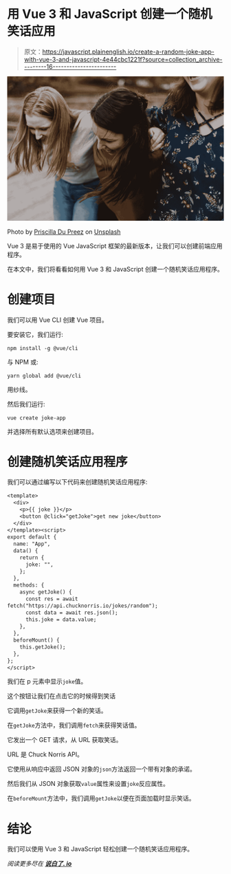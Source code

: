 # 用 Vue 3 和 JavaScript 创建一个随机笑话应用

> 原文：<https://javascript.plainenglish.io/create-a-random-joke-app-with-vue-3-and-javascript-4e44cbc1221f?source=collection_archive---------16----------------------->

![](img/c8607f920ae3001de7d9ac738cb5601d.png)

Photo by [Priscilla Du Preez](https://unsplash.com/@priscilladupreez?utm_source=medium&utm_medium=referral) on [Unsplash](https://unsplash.com?utm_source=medium&utm_medium=referral)

Vue 3 是易于使用的 Vue JavaScript 框架的最新版本，让我们可以创建前端应用程序。

在本文中，我们将看看如何用 Vue 3 和 JavaScript 创建一个随机笑话应用程序。

# 创建项目

我们可以用 Vue CLI 创建 Vue 项目。

要安装它，我们运行:

```
npm install -g @vue/cli
```

与 NPM 或:

```
yarn global add @vue/cli
```

用纱线。

然后我们运行:

```
vue create joke-app
```

并选择所有默认选项来创建项目。

# 创建随机笑话应用程序

我们可以通过编写以下代码来创建随机笑话应用程序:

```
<template>
  <div>
    <p>{{ joke }}</p>
    <button @click="getJoke">get new joke</button>
  </div>
</template><script>
export default {
  name: "App",
  data() {
    return {
      joke: "",
    };
  },
  methods: {
    async getJoke() {
      const res = await fetch("https://api.chucknorris.io/jokes/random");
      const data = await res.json();
      this.joke = data.value;
    },
  },
  beforeMount() {
    this.getJoke();
  },
};
</script>
```

我们在 p 元素中显示`joke`值。

这个按钮让我们在点击它的时候得到笑话

它调用`getJoke`来获得一个新的笑话。

在`getJoke`方法中，我们调用`fetch`来获得笑话值。

它发出一个 GET 请求，从 URL 获取笑话。

URL 是 Chuck Norris API。

它使用从响应中返回 JSON 对象的`json`方法返回一个带有对象的承诺。

然后我们从 JSON 对象获取`value`属性来设置`joke`反应属性。

在`beforeMount`方法中，我们调用`getJoke`以便在页面加载时显示笑话。

# 结论

我们可以使用 Vue 3 和 JavaScript 轻松创建一个随机笑话应用程序。

*阅读更多尽在* [***说白了. io***](https://plainenglish.io/)